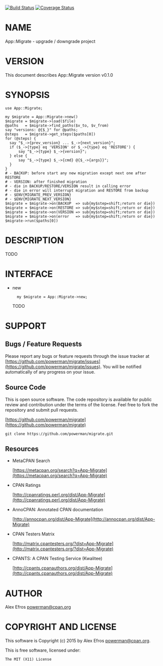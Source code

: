 [![Build Status](https://travis-ci.org/powerman/migrate.svg?branch=master)](https://travis-ci.org/powerman/migrate)
[![Coverage Status](https://coveralls.io/repos/powerman/migrate/badge.png?branch=master)](https://coveralls.io/r/powerman/migrate?branch=master)

# NAME

App::Migrate - upgrade / downgrade project

# VERSION

This document describes App::Migrate version v0.1.0

# SYNOPSIS

    use App::Migrate;

    my $migrate = App::Migrate->new()
    $migrate = $migrate->load($file)
    @paths   = $migrate->find_paths($v_to, $v_from)
    say "versions: @{$_}" for @paths;
    @steps   = $migrate->get_steps($paths[0])
    for (@steps) {
      say "$_->{prev_version} ... $_->{next_version}";
      if ($_->{type} eq 'VERSION' or $_->{type} eq 'RESTORE') {
          say "$_->{type} $_->{version}";
      } else {
          say "$_->{type} $_->{cmd} @{$_->{args}}";
      }
    }
    # - BACKUP: before start any new migration except next one after RESTORE
    # - VERSION: after finished migration
    # - die in BACKUP/RESTORE/VERSION result in calling error
    # - die in error will interrupt migration and RESTORE from backup
    # - $ENV{MIGRATE_PREV_VERSION}
    # - $ENV{MIGRATE_NEXT_VERSION}
    $migrate = $migrate->on(BACKUP  => sub{my$step=shift;return or die})
    $migrate = $migrate->on(RESTORE => sub{my$step=shift;return or die})
    $migrate = $migrate->on(VERSION => sub{my$step=shift;return or die})
    $migrate = $migrate->on(error   => sub{my$step=shift;return or die})
    $migrate->run($paths[0])

# DESCRIPTION

TODO

# INTERFACE

- new

        my $migrate = App::Migrate->new;

    TODO

# SUPPORT

## Bugs / Feature Requests

Please report any bugs or feature requests through the issue tracker
at [https://github.com/powerman/migrate/issues](https://github.com/powerman/migrate/issues).
You will be notified automatically of any progress on your issue.

## Source Code

This is open source software. The code repository is available for
public review and contribution under the terms of the license.
Feel free to fork the repository and submit pull requests.

[https://github.com/powerman/migrate](https://github.com/powerman/migrate)

    git clone https://github.com/powerman/migrate.git

## Resources

- MetaCPAN Search

    [https://metacpan.org/search?q=App-Migrate](https://metacpan.org/search?q=App-Migrate)

- CPAN Ratings

    [http://cpanratings.perl.org/dist/App-Migrate](http://cpanratings.perl.org/dist/App-Migrate)

- AnnoCPAN: Annotated CPAN documentation

    [http://annocpan.org/dist/App-Migrate](http://annocpan.org/dist/App-Migrate)

- CPAN Testers Matrix

    [http://matrix.cpantesters.org/?dist=App-Migrate](http://matrix.cpantesters.org/?dist=App-Migrate)

- CPANTS: A CPAN Testing Service (Kwalitee)

    [http://cpants.cpanauthors.org/dist/App-Migrate](http://cpants.cpanauthors.org/dist/App-Migrate)

# AUTHOR

Alex Efros <powerman@cpan.org>

# COPYRIGHT AND LICENSE

This software is Copyright (c) 2015 by Alex Efros <powerman@cpan.org>.

This is free software, licensed under:

    The MIT (X11) License
